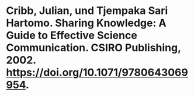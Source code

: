 # Cribb, Julian, und Tjempaka Sari Hartomo. Sharing Knowledge: A Guide to Effective Science Communication. CSIRO Publishing, 2002. https://doi.org/10.1071/9780643069954.